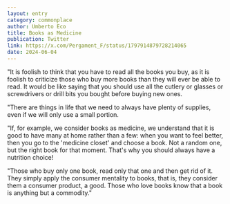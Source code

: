 ```yaml
---
layout: entry
category: commonplace
author: Umberto Eco
title: Books as Medicine
publication: Twitter
link: https://x.com/Pergament_F/status/1797914879728214065
date: 2024-06-04
---
```


"It is foolish to think that you have to read all the books you buy, as it is foolish to criticize those who buy more books than they will ever be able to read. It would be like saying that you should use all the cutlery or glasses or screwdrivers or drill bits you bought before buying new ones.

"There are things in life that we need to always have plenty of supplies, even if we will only use a small portion.

"If, for example, we consider books as medicine, we understand that it is good to have many at home rather than a few: when you want to feel better, then you go to the 'medicine closet' and choose a book. Not a random one, but the right book for that moment. That's why you should always have a nutrition choice!

"Those who buy only one book, read only that one and then get rid of it. They simply apply the consumer mentality to books, that is, they consider them a consumer product, a good. Those who love books know that a book is anything but a commodity."
